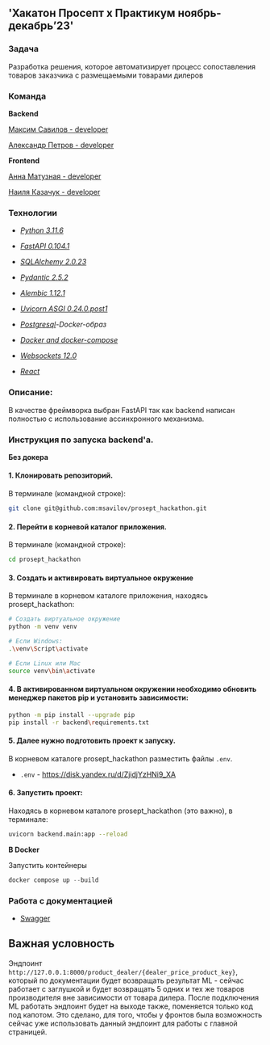 ## 'Хакатон Просепт х Практикум ноябрь-декабрь’23'

### Задача
Разработка решения, которое автоматизирует процесс сопоставления товаров заказчика с размещаемыми товарами дилеров


### Команда
**Backend**

[Максим Савилов - developer](https://github.com/msavilov)

[Александр Петров - developer](https://github.com/AlexanderPAI)

**Frontend**

[Анна Матузная - developer](https://github.com/Anutka-bestiya)

[Наиля Казачук - developer](https://github.com/Nailusha)


### Технологии
- _[Python 3.11.6](https://www.python.org/downloads/release/python-3116/)_
- _[FastAPI 0.104.1](https://fastapi.tiangolo.com/#installation)_
- _[SQLAlchemy 2.0.23](https://docs.sqlalchemy.org/en/20/)_
- _[Pydantic 2.5.2](https://docs.pydantic.dev/latest/install/)_
- _[Alembic 1.12.1](https://alembic.sqlalchemy.org/en/latest/front.html)_
- _[Uvicorn ASGI 0.24.0.post1](https://www.uvicorn.org/)_
- _[Postgresql](https://hub.docker.com/_/postgres)-Docker-образ_
- _[Docker and docker-compose](https://www.docker.com/get-started/)_
- _[Websockets 12.0](https://fastapi.tiangolo.com/advanced/websockets/)_

- _[React](https://react.dev/)_

### Описание:
В качестве фреймворка выбран FastAPI так как backend написан полностью с использование ассинхронного механизма.


### Инструкция по запуска backend'a.
**Без докера**

#### 1. Клонировать репозиторий.
В терминале (командной строке):
```bash
git clone git@github.com:msavilov/prosept_hackathon.git
```

#### 2. Перейти в корневой каталог приложения.
В терминале (командной строке):
```bash
cd prosept_hackathon
```

#### 3. Создать и активировать виртуальное окружение
В терминале в корневом каталоге приложения, находясь prosept_hackathon:
```bash
# Создать виртуальное окружение
python -m venv venv

# Если Windows:
.\venv\Script\activate

# Если Linux или Mac
source venv\bin\activate
```

#### 4. В активированном виртуальном окружении необходимо обновить менеджер пакетов pip и установить зависимости:
```bash
python -m pip install --upgrade pip
pip install -r backend\requirements.txt
```

#### 5. Далее нужно подготовить проект к запуску.
В корневом каталоге prosept_hackathon разместить файлы `.env`.

- `.env` - https://disk.yandex.ru/d/ZjidjYzHNi9_XA

#### 6. Запустить проект:
Находясь в корневом каталоге prosept_hackathon (это важно), в терминале:
```bash
uvicorn backend.main:app --reload
```

**В Docker**

Запустить контейнеры

   ```python
   docker compose up --build
   ```


### Работа с документацией
- [Swagger](http://127.0.0.1:8000/docs)



## Важная условность
Эндпоинт
`http://127.0.0.1:8000/product_dealer/{dealer_price_product_key}`, который по документации будет возвращать результат ML - сейчас работает с заглушкой и будет возвращать 5 одних и тех же товаров производителя вне зависимости от товара дилера.
После подключения ML работать эндпоинт будет на выходе также, поменяется только код под капотом.
Это сделано, для того, чтобы у фронтов была возможность сейчас уже использовать данный эндпоинт для работы с главной страницей.
